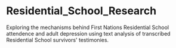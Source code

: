 # Residential_School_Research

Exploring the mechanisms behind First Nations Residential School attendence and adult depression using text analysis of transcribed Residential School survivors' testimonies. 
